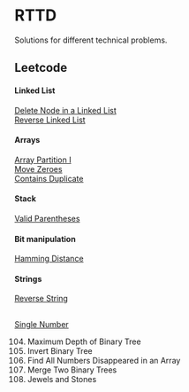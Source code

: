 # RTTD
Solutions for different technical problems.

## Leetcode

#### Linked List
[Delete Node in a Linked List](https://leetcode.com/problems/delete-node-in-a-linked-list/)  
[Reverse Linked List](https://leetcode.com/problems/reverse-linked-list/)

#### Arrays
[Array Partition I](https://leetcode.com/problems/array-partition-i)  
[Move Zeroes](https://leetcode.com/problems/move-zeroes/)  
[Contains Duplicate](https://leetcode.com/problems/contains-duplicate/)  

#### Stack
[Valid Parentheses](https://leetcode.com/problems/valid-parentheses/)

#### Bit manipulation
[Hamming Distance](https://leetcode.com/problems/hamming-distance/)

#### Strings
[Reverse String](https://leetcode.com/problems/reverse-string/)

##
[Single Number](https://leetcode.com/problems/single-number/)

104. Maximum Depth of Binary Tree
226. Invert Binary Tree
448. Find All Numbers Disappeared in an Array
617. Merge Two Binary Trees
771. Jewels and Stones
